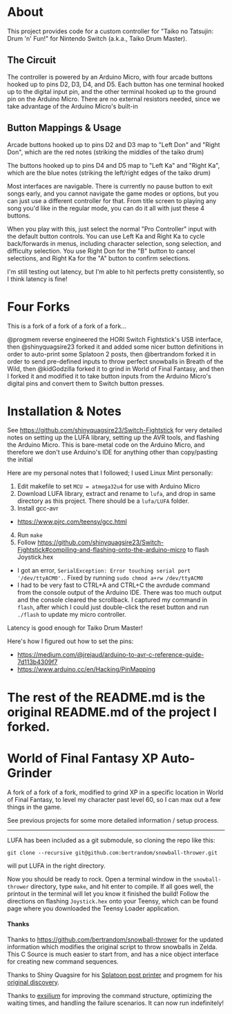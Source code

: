# About

This project provides code for a custom controller for "Taiko no Tatsujin: Drum 'n' Fun!" for Nintendo Switch (a.k.a., Taiko Drum Master).

## The Circuit
The controller is powered by an Arduino Micro, with four arcade buttons hooked up to pins D2, D3, D4, and D5. Each button has one terminal hooked up to the digital input pin, and the other terminal hooked up to the ground pin on the Arduino Micro. There are no external resistors needed, since we take advantage of the Arduino Micro's built-in 

## Button Mappings & Usage

Arcade buttons hooked up to pins D2 and D3 map to "Left Don" and "Right Don", which are the red notes (striking the middles of the taiko drum)

The buttons hooked up to pins D4 and D5 map to "Left Ka" and "Right Ka", which are the blue notes (striking the left/right edges of the taiko drum)

Most interfaces are navigable. There is currently no pause button to exit songs early, and you cannot navigate the game modes or options, but you can just use a different controller for that. From title screen to playing any song you'd like in the regular mode, you can do it all with just these 4 buttons. 

When you play with this, just select the normal "Pro Controller" input with the default button controls. You can use Left Ka and Right Ka to cycle back/forwards in menus, including character selection, song selection, and difficulty selection. You use Right Don for the "B" button to cancel selections, and Right Ka for the "A" button to confirm selections.

I'm still testing out latency, but I'm able to hit perfects pretty consistently, so I think latency is fine!

# Four Forks 
This is a fork of a fork of a fork of a fork...

@progmem reverse engineered the HORI Switch Fightstick's USB interface, then @shinyquagsire23 forked it and added some nicer button definitions in order to auto-print some Splatoon 2 posts, then @bertrandom forked it in order to send pre-defined inputs to throw perfect snowballs in Breath of the Wild, then @kidGodzilla forked it to grind in World of Final Fantasy, and then I forked it and modified it to take button inputs from the Arduino Micro's digital pins and convert them to Switch button presses.

# Installation & Notes
See https://github.com/shinyquagsire23/Switch-Fightstick for very detailed notes on setting up the LUFA library, setting up the AVR tools, and flashing the Arduino Micro. This is bare-metal code on the Arduino Micro, and therefore we don't use Arduino's IDE for anything other than copy/pasting the initial 
 
Here are my personal notes that I followed; I used Linux Mint personally:
1. Edit makefile to set `MCU = atmega32u4` for use with Arduino Micro
2. Download LUFA library, extract and rename to `lufa`,  and drop in same directory as this project. There should be a `lufa/LUFA` folder.
3. Install gcc-avr
 * https://www.pjrc.com/teensy/gcc.html
4. Run `make`
5. Follow https://github.com/shinyquagsire23/Switch-Fightstick#compiling-and-flashing-onto-the-arduino-micro to flash Joystick.hex
 * I got an error, `SerialException: Error touching serial port '/dev/ttyACM0'.`.  Fixed by running `sudo chmod a+rw /dev/ttyACM0` 
 * I had to be very fast to CTRL+A and CTRL+C the avrdude command from the console output of the Arduino IDE. There was too much output and the console cleared the scrollback. I captured my command in `flash`, after which I could just double-click the reset button and run `./flash` to update my micro controller.

Latency is good enough for Taiko Drum Master! 

Here's how I figured out how to set the pins:
* https://medium.com/@jrejaud/arduino-to-avr-c-reference-guide-7d113b4309f7
* https://www.arduino.cc/en/Hacking/PinMapping

# The rest of the README.md is the original README.md of the project I forked.

# World of Final Fantasy XP Auto-Grinder

A fork of a fork of a fork, modified to grind XP in a specific location in World of Final Fantasy, to level my character past level 60, so I can max out a few things in the game.

See previous projects for some more detailed information / setup process.

---

LUFA has been included as a git submodule, so cloning the repo like this:

```
git clone --recursive git@github.com:bertrandom/snowball-thrower.git
```

will put LUFA in the right directory.

Now you should be ready to rock. Open a terminal window in the `snowball-thrower` directory, type `make`, and hit enter to compile. If all goes well, the printout in the terminal will let you know it finished the build! Follow the directions on flashing `Joystick.hex` onto your Teensy, which can be found page where you downloaded the Teensy Loader application.

#### Thanks

Thanks to https://github.com/bertrandom/snowball-thrower for the updated information which modifies the original script to throw snowballs in Zelda. This C Source is much easier to start from, and has a nice object interface for creating new command sequences.

Thanks to Shiny Quagsire for his [Splatoon post printer](https://github.com/shinyquagsire23/Switch-Fightstick) and progmem for his [original discovery](https://github.com/progmem/Switch-Fightstick).

Thanks to [exsilium](https://github.com/bertrandom/snowball-thrower/pull/1) for improving the command structure, optimizing the waiting times, and handling the failure scenarios. It can now run indefinitely!
